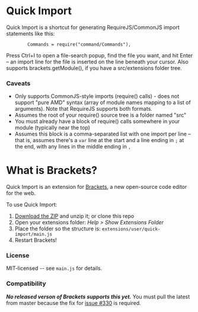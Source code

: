Quick Import
============
Quick Import is a shortcut for generating RequireJS/CommonJS import statements like this:

```
        Commands = require("command/Commands"),
```

Press Ctrl+I to open a file-search popup, find the file you want, and hit Enter &ndash; an import line for the file is inserted
on the line beneath your cursor. Also supports brackets.getModule(), if you have a src/extensions folder tree.

### Caveats
* Only supports CommonJS-style imports (require() calls) - does not support "pure AMD" syntax (array of module names mapping to
  a list of arguments). Note that RequireJS supports both formats.
* Assumes the root of your require() source tree is a folder named "src"
* You must already have a block of require() calls somewhere in your module (typically near the top)
* Assumes this block is a comma-separated list with one import per line &ndash; that is, assumes there's a `var` line at the start
  and a line ending in `;` at the end, with any lines in the middle ending in `,`


What is Brackets?
=================
Quick Import is an extension for [Brackets](https://github.com/adobe/brackets/), a new open-source code editor for the web.

To use Quick Import:

1. [Download the ZIP](https://github.com/peterflynn/quick-import/archive/master.zip) and unzip it; or clone this repo
2. Open your extensions folder: _Help > Show Extensions Folder_
3. Place the folder so the structure is: `extensions/user/quick-import/main.js`
4. Restart Brackets!


### License
MIT-licensed -- see `main.js` for details.

### Compatibility
**_No released verson of Brackets supports this yet._** You must pull the latest from master because the fix for
[issue #330](https://github.com/adobe/brackets/issues/330) is required.